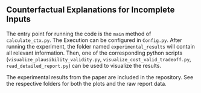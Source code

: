 ## Counterfactual Explanations for Incomplete Inputs

The entry point for running the code is the ```main``` method of ```calculate_ctx.py```. The Execution can be configured in ```Config.py```.
After running the experiment, the folder named ```experimental_results``` will contain all relevant information. Then, one of the corresponding python scripts (```visualize_plausibility_validity.py```, ```visualize_cost_valid_tradeoff.py```, ```read_detailed_report.py```) can be used to visualize the results.

The experimental results from the paper are included in the repository. See the respective folders for both the plots and the raw report data.

